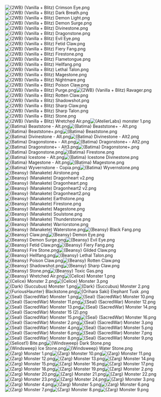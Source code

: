 ![{2WB} (Vanilla + Blitz) Crimson Eye.png](https://raw.githubusercontent.com/Klokinator/FE-Repo/main/Item%20Icons/Monster%20%2B%20Manakete/%7B2WB%7D%20(Vanilla%20+%20Blitz)%20Crimson%20Eye.png "{2WB} (Vanilla + Blitz) Crimson Eye.png")![{2WB} (Vanilla + Blitz) Dark Breath.png](https://raw.githubusercontent.com/Klokinator/FE-Repo/main/Item%20Icons/Monster%20%2B%20Manakete/%7B2WB%7D%20(Vanilla%20+%20Blitz)%20Dark%20Breath.png "{2WB} (Vanilla + Blitz) Dark Breath.png")![{2WB} (Vanilla + Blitz) Demon Light.png](https://raw.githubusercontent.com/Klokinator/FE-Repo/main/Item%20Icons/Monster%20%2B%20Manakete/%7B2WB%7D%20(Vanilla%20+%20Blitz)%20Demon%20Light.png "{2WB} (Vanilla + Blitz) Demon Light.png")![{2WB} (Vanilla + Blitz) Demon Surge.png](https://raw.githubusercontent.com/Klokinator/FE-Repo/main/Item%20Icons/Monster%20%2B%20Manakete/%7B2WB%7D%20(Vanilla%20+%20Blitz)%20Demon%20Surge.png "{2WB} (Vanilla + Blitz) Demon Surge.png")![{2WB} (Vanilla + Blitz) Divinestone.png](https://raw.githubusercontent.com/Klokinator/FE-Repo/main/Item%20Icons/Monster%20%2B%20Manakete/%7B2WB%7D%20(Vanilla%20+%20Blitz)%20Divinestone.png "{2WB} (Vanilla + Blitz) Divinestone.png")![{2WB} (Vanilla + Blitz) Dragonstone.png](https://raw.githubusercontent.com/Klokinator/FE-Repo/main/Item%20Icons/Monster%20%2B%20Manakete/%7B2WB%7D%20(Vanilla%20+%20Blitz)%20Dragonstone.png "{2WB} (Vanilla + Blitz) Dragonstone.png")![{2WB} (Vanilla + Blitz) Evil Eye.png](https://raw.githubusercontent.com/Klokinator/FE-Repo/main/Item%20Icons/Monster%20%2B%20Manakete/%7B2WB%7D%20(Vanilla%20+%20Blitz)%20Evil%20Eye.png "{2WB} (Vanilla + Blitz) Evil Eye.png")![{2WB} (Vanilla + Blitz) Fetid Claw.png](https://raw.githubusercontent.com/Klokinator/FE-Repo/main/Item%20Icons/Monster%20%2B%20Manakete/%7B2WB%7D%20(Vanilla%20+%20Blitz)%20Fetid%20Claw.png "{2WB} (Vanilla + Blitz) Fetid Claw.png")![{2WB} (Vanilla + Blitz) Fiery Fang.png](https://raw.githubusercontent.com/Klokinator/FE-Repo/main/Item%20Icons/Monster%20%2B%20Manakete/%7B2WB%7D%20(Vanilla%20+%20Blitz)%20Fiery%20Fang.png "{2WB} (Vanilla + Blitz) Fiery Fang.png")![{2WB} (Vanilla + Blitz) Firestone.png](https://raw.githubusercontent.com/Klokinator/FE-Repo/main/Item%20Icons/Monster%20%2B%20Manakete/%7B2WB%7D%20(Vanilla%20+%20Blitz)%20Firestone.png "{2WB} (Vanilla + Blitz) Firestone.png")![{2WB} (Vanilla + Blitz) Flametongue.png](https://raw.githubusercontent.com/Klokinator/FE-Repo/main/Item%20Icons/Monster%20%2B%20Manakete/%7B2WB%7D%20(Vanilla%20+%20Blitz)%20Flametongue.png "{2WB} (Vanilla + Blitz) Flametongue.png")![{2WB} (Vanilla + Blitz) Hellfang.png](https://raw.githubusercontent.com/Klokinator/FE-Repo/main/Item%20Icons/Monster%20%2B%20Manakete/%7B2WB%7D%20(Vanilla%20+%20Blitz)%20Hellfang.png "{2WB} (Vanilla + Blitz) Hellfang.png")![{2WB} (Vanilla + Blitz) Lethal Talon.png](https://raw.githubusercontent.com/Klokinator/FE-Repo/main/Item%20Icons/Monster%20%2B%20Manakete/%7B2WB%7D%20(Vanilla%20+%20Blitz)%20Lethal%20Talon.png "{2WB} (Vanilla + Blitz) Lethal Talon.png")![{2WB} (Vanilla + Blitz) Magestone.png](https://raw.githubusercontent.com/Klokinator/FE-Repo/main/Item%20Icons/Monster%20%2B%20Manakete/%7B2WB%7D%20(Vanilla%20+%20Blitz)%20Magestone.png "{2WB} (Vanilla + Blitz) Magestone.png")![{2WB} (Vanilla + Blitz) Nightmare.png](https://raw.githubusercontent.com/Klokinator/FE-Repo/main/Item%20Icons/Monster%20%2B%20Manakete/%7B2WB%7D%20(Vanilla%20+%20Blitz)%20Nightmare.png "{2WB} (Vanilla + Blitz) Nightmare.png")![{2WB} (Vanilla + Blitz) Poison Claw.png](https://raw.githubusercontent.com/Klokinator/FE-Repo/main/Item%20Icons/Monster%20%2B%20Manakete/%7B2WB%7D%20(Vanilla%20+%20Blitz)%20Poison%20Claw.png "{2WB} (Vanilla + Blitz) Poison Claw.png")![{2WB} (Vanilla + Blitz) Purge.png](https://raw.githubusercontent.com/Klokinator/FE-Repo/main/Item%20Icons/Monster%20%2B%20Manakete/%7B2WB%7D%20(Vanilla%20+%20Blitz)%20Purge.png "{2WB} (Vanilla + Blitz) Purge.png")![{2WB} (Vanilla + Blitz) Ravager.png](https://raw.githubusercontent.com/Klokinator/FE-Repo/main/Item%20Icons/Monster%20%2B%20Manakete/%7B2WB%7D%20(Vanilla%20+%20Blitz)%20Ravager.png "{2WB} (Vanilla + Blitz) Ravager.png")![{2WB} (Vanilla + Blitz) Rotten Claw.png](https://raw.githubusercontent.com/Klokinator/FE-Repo/main/Item%20Icons/Monster%20%2B%20Manakete/%7B2WB%7D%20(Vanilla%20+%20Blitz)%20Rotten%20Claw.png "{2WB} (Vanilla + Blitz) Rotten Claw.png")![{2WB} (Vanilla + Blitz) Shadowshot.png](https://raw.githubusercontent.com/Klokinator/FE-Repo/main/Item%20Icons/Monster%20%2B%20Manakete/%7B2WB%7D%20(Vanilla%20+%20Blitz)%20Shadowshot.png "{2WB} (Vanilla + Blitz) Shadowshot.png")![{2WB} (Vanilla + Blitz) Sharp Claw.png](https://raw.githubusercontent.com/Klokinator/FE-Repo/main/Item%20Icons/Monster%20%2B%20Manakete/%7B2WB%7D%20(Vanilla%20+%20Blitz)%20Sharp%20Claw.png "{2WB} (Vanilla + Blitz) Sharp Claw.png")![{2WB} (Vanilla + Blitz) Sharp Talon.png](https://raw.githubusercontent.com/Klokinator/FE-Repo/main/Item%20Icons/Monster%20%2B%20Manakete/%7B2WB%7D%20(Vanilla%20+%20Blitz)%20Sharp%20Talon.png "{2WB} (Vanilla + Blitz) Sharp Talon.png")![{2WB} (Vanilla + Blitz) Stone.png](https://raw.githubusercontent.com/Klokinator/FE-Repo/main/Item%20Icons/Monster%20%2B%20Manakete/%7B2WB%7D%20(Vanilla%20+%20Blitz)%20Stone.png "{2WB} (Vanilla + Blitz) Stone.png")![{2WB} (Vanilla + Blitz) Wretched Air.png](https://raw.githubusercontent.com/Klokinator/FE-Repo/main/Item%20Icons/Monster%20%2B%20Manakete/%7B2WB%7D%20(Vanilla%20+%20Blitz)%20Wretched%20Air.png "{2WB} (Vanilla + Blitz) Wretched Air.png")![{AtelierLabs} monster 1.png](https://raw.githubusercontent.com/Klokinator/FE-Repo/main/Item%20Icons/Monster%20%2B%20Manakete/%7BAtelierLabs%7D%20monster%201.png "{AtelierLabs} monster 1.png")![{Batima} Beaststone - Alt.png](https://raw.githubusercontent.com/Klokinator/FE-Repo/main/Item%20Icons/Monster%20%2B%20Manakete/%7BBatima%7D%20Beaststone%20-%20Alt.png "{Batima} Beaststone - Alt.png")![{Batima} Beaststone+ - Alt.png](https://raw.githubusercontent.com/Klokinator/FE-Repo/main/Item%20Icons/Monster%20%2B%20Manakete/%7BBatima%7D%20Beaststone+%20-%20Alt.png "{Batima} Beaststone+ - Alt.png")![{Batima} Beaststone+.png](https://raw.githubusercontent.com/Klokinator/FE-Repo/main/Item%20Icons/Monster%20%2B%20Manakete/%7BBatima%7D%20Beaststone+.png "{Batima} Beaststone+.png")![{Batima} Beaststone.png](https://raw.githubusercontent.com/Klokinator/FE-Repo/main/Item%20Icons/Monster%20%2B%20Manakete/%7BBatima%7D%20Beaststone.png "{Batima} Beaststone.png")![{Batima} Divinestone - Alt.png](https://raw.githubusercontent.com/Klokinator/FE-Repo/main/Item%20Icons/Monster%20%2B%20Manakete/%7BBatima%7D%20Divinestone%20-%20Alt.png "{Batima} Divinestone - Alt.png")![{Batima} Divinestone - Alt2.png](https://raw.githubusercontent.com/Klokinator/FE-Repo/main/Item%20Icons/Monster%20%2B%20Manakete/%7BBatima%7D%20Divinestone%20-%20Alt2.png "{Batima} Divinestone - Alt2.png")![{Batima} Dragonstone+ - Alt.png](https://raw.githubusercontent.com/Klokinator/FE-Repo/main/Item%20Icons/Monster%20%2B%20Manakete/%7BBatima%7D%20Dragonstone+%20-%20Alt.png "{Batima} Dragonstone+ - Alt.png")![{Batima} Dragonstone+ - Alt2.png](https://raw.githubusercontent.com/Klokinator/FE-Repo/main/Item%20Icons/Monster%20%2B%20Manakete/%7BBatima%7D%20Dragonstone+%20-%20Alt2.png "{Batima} Dragonstone+ - Alt2.png")![{Batima} Dragonstone+ - Alt3.png](https://raw.githubusercontent.com/Klokinator/FE-Repo/main/Item%20Icons/Monster%20%2B%20Manakete/%7BBatima%7D%20Dragonstone+%20-%20Alt3.png "{Batima} Dragonstone+ - Alt3.png")![{Batima} Dragonstone+.png](https://raw.githubusercontent.com/Klokinator/FE-Repo/main/Item%20Icons/Monster%20%2B%20Manakete/%7BBatima%7D%20Dragonstone+.png "{Batima} Dragonstone+.png")![{Batima} Dragonstone.png](https://raw.githubusercontent.com/Klokinator/FE-Repo/main/Item%20Icons/Monster%20%2B%20Manakete/%7BBatima%7D%20Dragonstone.png "{Batima} Dragonstone.png")![{Batima} Firestone.png](https://raw.githubusercontent.com/Klokinator/FE-Repo/main/Item%20Icons/Monster%20%2B%20Manakete/%7BBatima%7D%20Firestone.png "{Batima} Firestone.png")![{Batima} Icestone - Alt.png](https://raw.githubusercontent.com/Klokinator/FE-Repo/main/Item%20Icons/Monster%20%2B%20Manakete/%7BBatima%7D%20Icestone%20-%20Alt.png "{Batima} Icestone - Alt.png")![{Batima} Icestone Divinestone.png](https://raw.githubusercontent.com/Klokinator/FE-Repo/main/Item%20Icons/Monster%20%2B%20Manakete/%7BBatima%7D%20Icestone%20Divinestone.png "{Batima} Icestone Divinestone.png")![{Batima} Magestone - Alt.png](https://raw.githubusercontent.com/Klokinator/FE-Repo/main/Item%20Icons/Monster%20%2B%20Manakete/%7BBatima%7D%20Magestone%20-%20Alt.png "{Batima} Magestone - Alt.png")![{Batima} Magestone.png](https://raw.githubusercontent.com/Klokinator/FE-Repo/main/Item%20Icons/Monster%20%2B%20Manakete/%7BBatima%7D%20Magestone.png "{Batima} Magestone.png")![{Batima} Wyvernstone - Copia.png](https://raw.githubusercontent.com/Klokinator/FE-Repo/main/Item%20Icons/Monster%20%2B%20Manakete/%7BBatima%7D%20Wyvernstone%20-%20Copia.png "{Batima} Wyvernstone - Copia.png")![{Batima} Wyvernstone.png](https://raw.githubusercontent.com/Klokinator/FE-Repo/main/Item%20Icons/Monster%20%2B%20Manakete/%7BBatima%7D%20Wyvernstone.png "{Batima} Wyvernstone.png")![{Beansy} (Manakete) Airstone.png](https://raw.githubusercontent.com/Klokinator/FE-Repo/main/Item%20Icons/Monster%20%2B%20Manakete/%7BBeansy%7D%20(Manakete)%20Airstone.png "{Beansy} (Manakete) Airstone.png")![{Beansy} (Manakete) Dragonheart v2.png](https://raw.githubusercontent.com/Klokinator/FE-Repo/main/Item%20Icons/Monster%20%2B%20Manakete/%7BBeansy%7D%20(Manakete)%20Dragonheart%20v2.png "{Beansy} (Manakete) Dragonheart v2.png")![{Beansy} (Manakete) Dragonheart.png](https://raw.githubusercontent.com/Klokinator/FE-Repo/main/Item%20Icons/Monster%20%2B%20Manakete/%7BBeansy%7D%20(Manakete)%20Dragonheart.png "{Beansy} (Manakete) Dragonheart.png")![{Beansy} (Manakete) Dragonheart2 v2.png](https://raw.githubusercontent.com/Klokinator/FE-Repo/main/Item%20Icons/Monster%20%2B%20Manakete/%7BBeansy%7D%20(Manakete)%20Dragonheart2%20v2.png "{Beansy} (Manakete) Dragonheart2 v2.png")![{Beansy} (Manakete) Dragonheart2.png](https://raw.githubusercontent.com/Klokinator/FE-Repo/main/Item%20Icons/Monster%20%2B%20Manakete/%7BBeansy%7D%20(Manakete)%20Dragonheart2.png "{Beansy} (Manakete) Dragonheart2.png")![{Beansy} (Manakete) Earthstone.png](https://raw.githubusercontent.com/Klokinator/FE-Repo/main/Item%20Icons/Monster%20%2B%20Manakete/%7BBeansy%7D%20(Manakete)%20Earthstone.png "{Beansy} (Manakete) Earthstone.png")![{Beansy} (Manakete) Firestone.png](https://raw.githubusercontent.com/Klokinator/FE-Repo/main/Item%20Icons/Monster%20%2B%20Manakete/%7BBeansy%7D%20(Manakete)%20Firestone.png "{Beansy} (Manakete) Firestone.png")![{Beansy} (Manakete) Magestone.png](https://raw.githubusercontent.com/Klokinator/FE-Repo/main/Item%20Icons/Monster%20%2B%20Manakete/%7BBeansy%7D%20(Manakete)%20Magestone.png "{Beansy} (Manakete) Magestone.png")![{Beansy} (Manakete) Soulstone.png](https://raw.githubusercontent.com/Klokinator/FE-Repo/main/Item%20Icons/Monster%20%2B%20Manakete/%7BBeansy%7D%20(Manakete)%20Soulstone.png "{Beansy} (Manakete) Soulstone.png")![{Beansy} (Manakete) Thunderstone.png](https://raw.githubusercontent.com/Klokinator/FE-Repo/main/Item%20Icons/Monster%20%2B%20Manakete/%7BBeansy%7D%20(Manakete)%20Thunderstone.png "{Beansy} (Manakete) Thunderstone.png")![{Beansy} (Manakete) Warriorstone.png](https://raw.githubusercontent.com/Klokinator/FE-Repo/main/Item%20Icons/Monster%20%2B%20Manakete/%7BBeansy%7D%20(Manakete)%20Warriorstone.png "{Beansy} (Manakete) Warriorstone.png")![{Beansy} (Manakete) Waterstone.png](https://raw.githubusercontent.com/Klokinator/FE-Repo/main/Item%20Icons/Monster%20%2B%20Manakete/%7BBeansy%7D%20(Manakete)%20Waterstone.png "{Beansy} (Manakete) Waterstone.png")![{Beansy} Black Fang.png](https://raw.githubusercontent.com/Klokinator/FE-Repo/main/Item%20Icons/Monster%20%2B%20Manakete/%7BBeansy%7D%20Black%20Fang.png "{Beansy} Black Fang.png")![{Beansy} Claw.png](https://raw.githubusercontent.com/Klokinator/FE-Repo/main/Item%20Icons/Monster%20%2B%20Manakete/%7BBeansy%7D%20Claw.png "{Beansy} Claw.png")![{Beansy} Demon Eye.png](https://raw.githubusercontent.com/Klokinator/FE-Repo/main/Item%20Icons/Monster%20%2B%20Manakete/%7BBeansy%7D%20Demon%20Eye.png "{Beansy} Demon Eye.png")![{Beansy} Demon Surge.png](https://raw.githubusercontent.com/Klokinator/FE-Repo/main/Item%20Icons/Monster%20%2B%20Manakete/%7BBeansy%7D%20Demon%20Surge.png "{Beansy} Demon Surge.png")![{Beansy} Evil Eye.png](https://raw.githubusercontent.com/Klokinator/FE-Repo/main/Item%20Icons/Monster%20%2B%20Manakete/%7BBeansy%7D%20Evil%20Eye.png "{Beansy} Evil Eye.png")![{Beansy} Fetid Claw.png](https://raw.githubusercontent.com/Klokinator/FE-Repo/main/Item%20Icons/Monster%20%2B%20Manakete/%7BBeansy%7D%20Fetid%20Claw.png "{Beansy} Fetid Claw.png")![{Beansy} Fiery Fang.png](https://raw.githubusercontent.com/Klokinator/FE-Repo/main/Item%20Icons/Monster%20%2B%20Manakete/%7BBeansy%7D%20Fiery%20Fang.png "{Beansy} Fiery Fang.png")![{Beansy} Fire Stone.png](https://raw.githubusercontent.com/Klokinator/FE-Repo/main/Item%20Icons/Monster%20%2B%20Manakete/%7BBeansy%7D%20Fire%20Stone.png "{Beansy} Fire Stone.png")![{Beansy} Gilded Claw.png](https://raw.githubusercontent.com/Klokinator/FE-Repo/main/Item%20Icons/Monster%20%2B%20Manakete/%7BBeansy%7D%20Gilded%20Claw.png "{Beansy} Gilded Claw.png")![{Beansy} Hellfang.png](https://raw.githubusercontent.com/Klokinator/FE-Repo/main/Item%20Icons/Monster%20%2B%20Manakete/%7BBeansy%7D%20Hellfang.png "{Beansy} Hellfang.png")![{Beansy} Lethal Talon.png](https://raw.githubusercontent.com/Klokinator/FE-Repo/main/Item%20Icons/Monster%20%2B%20Manakete/%7BBeansy%7D%20Lethal%20Talon.png "{Beansy} Lethal Talon.png")![{Beansy} Poison Claw.png](https://raw.githubusercontent.com/Klokinator/FE-Repo/main/Item%20Icons/Monster%20%2B%20Manakete/%7BBeansy%7D%20Poison%20Claw.png "{Beansy} Poison Claw.png")![{Beansy} Rotten Claw.png](https://raw.githubusercontent.com/Klokinator/FE-Repo/main/Item%20Icons/Monster%20%2B%20Manakete/%7BBeansy%7D%20Rotten%20Claw.png "{Beansy} Rotten Claw.png")![{Beansy} Shadowshot.png](https://raw.githubusercontent.com/Klokinator/FE-Repo/main/Item%20Icons/Monster%20%2B%20Manakete/%7BBeansy%7D%20Shadowshot.png "{Beansy} Shadowshot.png")![{Beansy} Sharp Claw.png](https://raw.githubusercontent.com/Klokinator/FE-Repo/main/Item%20Icons/Monster%20%2B%20Manakete/%7BBeansy%7D%20Sharp%20Claw.png "{Beansy} Sharp Claw.png")![{Beansy} Stone.png](https://raw.githubusercontent.com/Klokinator/FE-Repo/main/Item%20Icons/Monster%20%2B%20Manakete/%7BBeansy%7D%20Stone.png "{Beansy} Stone.png")![{Beansy} Toxic Gas.png](https://raw.githubusercontent.com/Klokinator/FE-Repo/main/Item%20Icons/Monster%20%2B%20Manakete/%7BBeansy%7D%20Toxic%20Gas.png "{Beansy} Toxic Gas.png")![{Beansy} Wretched Air.png](https://raw.githubusercontent.com/Klokinator/FE-Repo/main/Item%20Icons/Monster%20%2B%20Manakete/%7BBeansy%7D%20Wretched%20Air.png "{Beansy} Wretched Air.png")![{Celice} Monster 1.png](https://raw.githubusercontent.com/Klokinator/FE-Repo/main/Item%20Icons/Monster%20%2B%20Manakete/%7BCelice%7D%20Monster%201.png "{Celice} Monster 1.png")![{Celice} Monster 2.png](https://raw.githubusercontent.com/Klokinator/FE-Repo/main/Item%20Icons/Monster%20%2B%20Manakete/%7BCelice%7D%20Monster%202.png "{Celice} Monster 2.png")![{Celice} Monster 3.png](https://raw.githubusercontent.com/Klokinator/FE-Repo/main/Item%20Icons/Monster%20%2B%20Manakete/%7BCelice%7D%20Monster%203.png "{Celice} Monster 3.png")![{Dark} (Succubus) Monster 1.png](https://raw.githubusercontent.com/Klokinator/FE-Repo/main/Item%20Icons/Monster%20%2B%20Manakete/%7BDark%7D%20(Succubus)%20Monster%201.png "{Dark} (Succubus) Monster 1.png")![{Dark} (Succubus) Monster 2.png](https://raw.githubusercontent.com/Klokinator/FE-Repo/main/Item%20Icons/Monster%20%2B%20Manakete/%7BDark%7D%20(Succubus)%20Monster%202.png "{Dark} (Succubus) Monster 2.png")![{FuriousHaunter} Blackstone.png](https://raw.githubusercontent.com/Klokinator/FE-Repo/main/Item%20Icons/Monster%20%2B%20Manakete/%7BFuriousHaunter%7D%20Blackstone.png "{FuriousHaunter} Blackstone.png")![{Orihara Saki} Elephant Tusk .png](https://raw.githubusercontent.com/Klokinator/FE-Repo/main/Item%20Icons/Monster%20%2B%20Manakete/%7BOrihara%20Saki%7D%20Elephant%20Tusk%20.png "{Orihara Saki} Elephant Tusk .png")![{Seal} (SacredWar) Monster 1.png](https://raw.githubusercontent.com/Klokinator/FE-Repo/main/Item%20Icons/Monster%20%2B%20Manakete/%7BSeal%7D%20(SacredWar)%20Monster%201.png "{Seal} (SacredWar) Monster 1.png")![{Seal} (SacredWar) Monster 10.png](https://raw.githubusercontent.com/Klokinator/FE-Repo/main/Item%20Icons/Monster%20%2B%20Manakete/%7BSeal%7D%20(SacredWar)%20Monster%2010.png "{Seal} (SacredWar) Monster 10.png")![{Seal} (SacredWar) Monster 11.png](https://raw.githubusercontent.com/Klokinator/FE-Repo/main/Item%20Icons/Monster%20%2B%20Manakete/%7BSeal%7D%20(SacredWar)%20Monster%2011.png "{Seal} (SacredWar) Monster 11.png")![{Seal} (SacredWar) Monster 12.png](https://raw.githubusercontent.com/Klokinator/FE-Repo/main/Item%20Icons/Monster%20%2B%20Manakete/%7BSeal%7D%20(SacredWar)%20Monster%2012.png "{Seal} (SacredWar) Monster 12.png")![{Seal} (SacredWar) Monster 13.png](https://raw.githubusercontent.com/Klokinator/FE-Repo/main/Item%20Icons/Monster%20%2B%20Manakete/%7BSeal%7D%20(SacredWar)%20Monster%2013.png "{Seal} (SacredWar) Monster 13.png")![{Seal} (SacredWar) Monster 14.png](https://raw.githubusercontent.com/Klokinator/FE-Repo/main/Item%20Icons/Monster%20%2B%20Manakete/%7BSeal%7D%20(SacredWar)%20Monster%2014.png "{Seal} (SacredWar) Monster 14.png")![{Seal} (SacredWar) Monster 15 (2).png](https://raw.githubusercontent.com/Klokinator/FE-Repo/main/Item%20Icons/Monster%20%2B%20Manakete/%7BSeal%7D%20(SacredWar)%20Monster%2015%20(2).png "{Seal} (SacredWar) Monster 15 (2).png")![{Seal} (SacredWar) Monster 15.png](https://raw.githubusercontent.com/Klokinator/FE-Repo/main/Item%20Icons/Monster%20%2B%20Manakete/%7BSeal%7D%20(SacredWar)%20Monster%2015.png "{Seal} (SacredWar) Monster 15.png")![{Seal} (SacredWar) Monster 16.png](https://raw.githubusercontent.com/Klokinator/FE-Repo/main/Item%20Icons/Monster%20%2B%20Manakete/%7BSeal%7D%20(SacredWar)%20Monster%2016.png "{Seal} (SacredWar) Monster 16.png")![{Seal} (SacredWar) Monster 2.png](https://raw.githubusercontent.com/Klokinator/FE-Repo/main/Item%20Icons/Monster%20%2B%20Manakete/%7BSeal%7D%20(SacredWar)%20Monster%202.png "{Seal} (SacredWar) Monster 2.png")![{Seal} (SacredWar) Monster 3.png](https://raw.githubusercontent.com/Klokinator/FE-Repo/main/Item%20Icons/Monster%20%2B%20Manakete/%7BSeal%7D%20(SacredWar)%20Monster%203.png "{Seal} (SacredWar) Monster 3.png")![{Seal} (SacredWar) Monster 4.png](https://raw.githubusercontent.com/Klokinator/FE-Repo/main/Item%20Icons/Monster%20%2B%20Manakete/%7BSeal%7D%20(SacredWar)%20Monster%204.png "{Seal} (SacredWar) Monster 4.png")![{Seal} (SacredWar) Monster 5.png](https://raw.githubusercontent.com/Klokinator/FE-Repo/main/Item%20Icons/Monster%20%2B%20Manakete/%7BSeal%7D%20(SacredWar)%20Monster%205.png "{Seal} (SacredWar) Monster 5.png")![{Seal} (SacredWar) Monster 6.png](https://raw.githubusercontent.com/Klokinator/FE-Repo/main/Item%20Icons/Monster%20%2B%20Manakete/%7BSeal%7D%20(SacredWar)%20Monster%206.png "{Seal} (SacredWar) Monster 6.png")![{Seal} (SacredWar) Monster 7.png](https://raw.githubusercontent.com/Klokinator/FE-Repo/main/Item%20Icons/Monster%20%2B%20Manakete/%7BSeal%7D%20(SacredWar)%20Monster%207.png "{Seal} (SacredWar) Monster 7.png")![{Seal} (SacredWar) Monster 8.png](https://raw.githubusercontent.com/Klokinator/FE-Repo/main/Item%20Icons/Monster%20%2B%20Manakete/%7BSeal%7D%20(SacredWar)%20Monster%208.png "{Seal} (SacredWar) Monster 8.png")![{Seal} (SacredWar) Monster 9.png](https://raw.githubusercontent.com/Klokinator/FE-Repo/main/Item%20Icons/Monster%20%2B%20Manakete/%7BSeal%7D%20(SacredWar)%20Monster%209.png "{Seal} (SacredWar) Monster 9.png")![{Seliost1} Bite.png](https://raw.githubusercontent.com/Klokinator/FE-Repo/main/Item%20Icons/Monster%20%2B%20Manakete/%7BSeliost1%7D%20Bite.png "{Seliost1} Bite.png")![{Windsweep} Dark Stone.png](https://raw.githubusercontent.com/Klokinator/FE-Repo/main/Item%20Icons/Monster%20%2B%20Manakete/%7BWindsweep%7D%20Dark%20Stone.png "{Windsweep} Dark Stone.png")![{Windsweep} Ice Stone.png](https://raw.githubusercontent.com/Klokinator/FE-Repo/main/Item%20Icons/Monster%20%2B%20Manakete/%7BWindsweep%7D%20Ice%20Stone.png "{Windsweep} Ice Stone.png")![{Windsweep} Water Stone.png](https://raw.githubusercontent.com/Klokinator/FE-Repo/main/Item%20Icons/Monster%20%2B%20Manakete/%7BWindsweep%7D%20Water%20Stone.png "{Windsweep} Water Stone.png")![{Zarg} Monster 1.png](https://raw.githubusercontent.com/Klokinator/FE-Repo/main/Item%20Icons/Monster%20%2B%20Manakete/%7BZarg%7D%20Monster%201.png "{Zarg} Monster 1.png")![{Zarg} Monster 10.png](https://raw.githubusercontent.com/Klokinator/FE-Repo/main/Item%20Icons/Monster%20%2B%20Manakete/%7BZarg%7D%20Monster%2010.png "{Zarg} Monster 10.png")![{Zarg} Monster 11.png](https://raw.githubusercontent.com/Klokinator/FE-Repo/main/Item%20Icons/Monster%20%2B%20Manakete/%7BZarg%7D%20Monster%2011.png "{Zarg} Monster 11.png")![{Zarg} Monster 12.png](https://raw.githubusercontent.com/Klokinator/FE-Repo/main/Item%20Icons/Monster%20%2B%20Manakete/%7BZarg%7D%20Monster%2012.png "{Zarg} Monster 12.png")![{Zarg} Monster 13.png](https://raw.githubusercontent.com/Klokinator/FE-Repo/main/Item%20Icons/Monster%20%2B%20Manakete/%7BZarg%7D%20Monster%2013.png "{Zarg} Monster 13.png")![{Zarg} Monster 14.png](https://raw.githubusercontent.com/Klokinator/FE-Repo/main/Item%20Icons/Monster%20%2B%20Manakete/%7BZarg%7D%20Monster%2014.png "{Zarg} Monster 14.png")![{Zarg} Monster 15.png](https://raw.githubusercontent.com/Klokinator/FE-Repo/main/Item%20Icons/Monster%20%2B%20Manakete/%7BZarg%7D%20Monster%2015.png "{Zarg} Monster 15.png")![{Zarg} Monster 16.png](https://raw.githubusercontent.com/Klokinator/FE-Repo/main/Item%20Icons/Monster%20%2B%20Manakete/%7BZarg%7D%20Monster%2016.png "{Zarg} Monster 16.png")![{Zarg} Monster 17.png](https://raw.githubusercontent.com/Klokinator/FE-Repo/main/Item%20Icons/Monster%20%2B%20Manakete/%7BZarg%7D%20Monster%2017.png "{Zarg} Monster 17.png")![{Zarg} Monster 18.png](https://raw.githubusercontent.com/Klokinator/FE-Repo/main/Item%20Icons/Monster%20%2B%20Manakete/%7BZarg%7D%20Monster%2018.png "{Zarg} Monster 18.png")![{Zarg} Monster 19.png](https://raw.githubusercontent.com/Klokinator/FE-Repo/main/Item%20Icons/Monster%20%2B%20Manakete/%7BZarg%7D%20Monster%2019.png "{Zarg} Monster 19.png")![{Zarg} Monster 2.png](https://raw.githubusercontent.com/Klokinator/FE-Repo/main/Item%20Icons/Monster%20%2B%20Manakete/%7BZarg%7D%20Monster%202.png "{Zarg} Monster 2.png")![{Zarg} Monster 20.png](https://raw.githubusercontent.com/Klokinator/FE-Repo/main/Item%20Icons/Monster%20%2B%20Manakete/%7BZarg%7D%20Monster%2020.png "{Zarg} Monster 20.png")![{Zarg} Monster 21.png](https://raw.githubusercontent.com/Klokinator/FE-Repo/main/Item%20Icons/Monster%20%2B%20Manakete/%7BZarg%7D%20Monster%2021.png "{Zarg} Monster 21.png")![{Zarg} Monster 22.png](https://raw.githubusercontent.com/Klokinator/FE-Repo/main/Item%20Icons/Monster%20%2B%20Manakete/%7BZarg%7D%20Monster%2022.png "{Zarg} Monster 22.png")![{Zarg} Monster 23.png](https://raw.githubusercontent.com/Klokinator/FE-Repo/main/Item%20Icons/Monster%20%2B%20Manakete/%7BZarg%7D%20Monster%2023.png "{Zarg} Monster 23.png")![{Zarg} Monster 24.png](https://raw.githubusercontent.com/Klokinator/FE-Repo/main/Item%20Icons/Monster%20%2B%20Manakete/%7BZarg%7D%20Monster%2024.png "{Zarg} Monster 24.png")![{Zarg} Monster 3.png](https://raw.githubusercontent.com/Klokinator/FE-Repo/main/Item%20Icons/Monster%20%2B%20Manakete/%7BZarg%7D%20Monster%203.png "{Zarg} Monster 3.png")![{Zarg} Monster 4.png](https://raw.githubusercontent.com/Klokinator/FE-Repo/main/Item%20Icons/Monster%20%2B%20Manakete/%7BZarg%7D%20Monster%204.png "{Zarg} Monster 4.png")![{Zarg} Monster 5.png](https://raw.githubusercontent.com/Klokinator/FE-Repo/main/Item%20Icons/Monster%20%2B%20Manakete/%7BZarg%7D%20Monster%205.png "{Zarg} Monster 5.png")![{Zarg} Monster 6.png](https://raw.githubusercontent.com/Klokinator/FE-Repo/main/Item%20Icons/Monster%20%2B%20Manakete/%7BZarg%7D%20Monster%206.png "{Zarg} Monster 6.png")![{Zarg} Monster 7.png](https://raw.githubusercontent.com/Klokinator/FE-Repo/main/Item%20Icons/Monster%20%2B%20Manakete/%7BZarg%7D%20Monster%207.png "{Zarg} Monster 7.png")![{Zarg} Monster 8.png](https://raw.githubusercontent.com/Klokinator/FE-Repo/main/Item%20Icons/Monster%20%2B%20Manakete/%7BZarg%7D%20Monster%208.png "{Zarg} Monster 8.png")![{Zarg} Monster 9.png](https://raw.githubusercontent.com/Klokinator/FE-Repo/main/Item%20Icons/Monster%20%2B%20Manakete/%7BZarg%7D%20Monster%209.png "{Zarg} Monster 9.png")